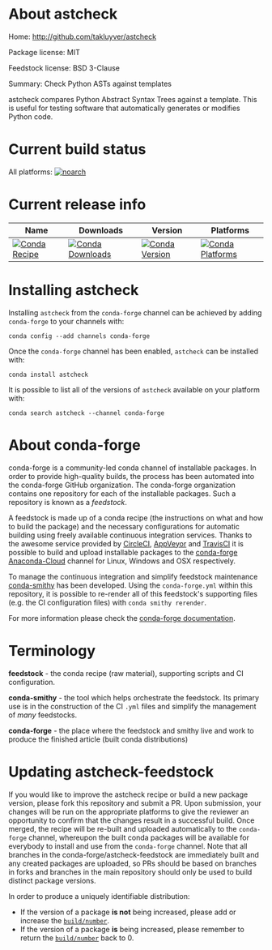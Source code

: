 About astcheck
==============

Home: http://github.com/takluyver/astcheck

Package license: MIT

Feedstock license: BSD 3-Clause

Summary: Check Python ASTs against templates

astcheck compares Python Abstract Syntax Trees against a template. This is
useful for testing software that automatically generates or modifies Python code.


Current build status
====================

All platforms:
[![noarch](https://img.shields.io/circleci/project/github/conda-forge/astcheck-feedstock/master.svg?label=noarch)](https://circleci.com/gh/conda-forge/astcheck-feedstock)

Current release info
====================

| Name | Downloads | Version | Platforms |
| --- | --- | --- | --- |
| [![Conda Recipe](https://img.shields.io/badge/recipe-astcheck-green.svg)](https://anaconda.org/conda-forge/astcheck) | [![Conda Downloads](https://img.shields.io/conda/dn/conda-forge/astcheck.svg)](https://anaconda.org/conda-forge/astcheck) | [![Conda Version](https://img.shields.io/conda/vn/conda-forge/astcheck.svg)](https://anaconda.org/conda-forge/astcheck) | [![Conda Platforms](https://img.shields.io/conda/pn/conda-forge/astcheck.svg)](https://anaconda.org/conda-forge/astcheck) |

Installing astcheck
===================

Installing `astcheck` from the `conda-forge` channel can be achieved by adding `conda-forge` to your channels with:

```
conda config --add channels conda-forge
```

Once the `conda-forge` channel has been enabled, `astcheck` can be installed with:

```
conda install astcheck
```

It is possible to list all of the versions of `astcheck` available on your platform with:

```
conda search astcheck --channel conda-forge
```


About conda-forge
=================

conda-forge is a community-led conda channel of installable packages.
In order to provide high-quality builds, the process has been automated into the
conda-forge GitHub organization. The conda-forge organization contains one repository
for each of the installable packages. Such a repository is known as a *feedstock*.

A feedstock is made up of a conda recipe (the instructions on what and how to build
the package) and the necessary configurations for automatic building using freely
available continuous integration services. Thanks to the awesome service provided by
[CircleCI](https://circleci.com/), [AppVeyor](http://www.appveyor.com/)
and [TravisCI](https://travis-ci.org/) it is possible to build and upload installable
packages to the [conda-forge](https://anaconda.org/conda-forge)
[Anaconda-Cloud](http://docs.anaconda.org/) channel for Linux, Windows and OSX respectively.

To manage the continuous integration and simplify feedstock maintenance
[conda-smithy](http://github.com/conda-forge/conda-smithy) has been developed.
Using the ``conda-forge.yml`` within this repository, it is possible to re-render all of
this feedstock's supporting files (e.g. the CI configuration files) with ``conda smithy rerender``.

For more information please check the [conda-forge documentation](https://conda-forge.org/docs/).

Terminology
===========

**feedstock** - the conda recipe (raw material), supporting scripts and CI configuration.

**conda-smithy** - the tool which helps orchestrate the feedstock.
                   Its primary use is in the construction of the CI ``.yml`` files
                   and simplify the management of *many* feedstocks.

**conda-forge** - the place where the feedstock and smithy live and work to
                  produce the finished article (built conda distributions)


Updating astcheck-feedstock
===========================

If you would like to improve the astcheck recipe or build a new
package version, please fork this repository and submit a PR. Upon submission,
your changes will be run on the appropriate platforms to give the reviewer an
opportunity to confirm that the changes result in a successful build. Once
merged, the recipe will be re-built and uploaded automatically to the
`conda-forge` channel, whereupon the built conda packages will be available for
everybody to install and use from the `conda-forge` channel.
Note that all branches in the conda-forge/astcheck-feedstock are
immediately built and any created packages are uploaded, so PRs should be based
on branches in forks and branches in the main repository should only be used to
build distinct package versions.

In order to produce a uniquely identifiable distribution:
 * If the version of a package **is not** being increased, please add or increase
   the [``build/number``](http://conda.pydata.org/docs/building/meta-yaml.html#build-number-and-string).
 * If the version of a package **is** being increased, please remember to return
   the [``build/number``](http://conda.pydata.org/docs/building/meta-yaml.html#build-number-and-string)
   back to 0.